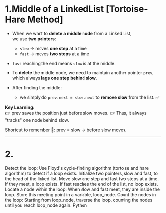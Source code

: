 # 1.Middle of a LinkedList [Tortoise-Hare Method]
- When we want to **delete a middle node** from a Linked List,  
  we use **two pointers**:  
  - `slow` → moves **one step** at a time  
  - `fast` → moves **two steps** at a time  

- `fast` reaching the end means `slow` is at the middle.  
- To **delete** the middle node, we need to maintain another pointer `prev`,  
  which always **lags one step behind slow**.  
- After finding the middle:  
  - we simply do `prev.next = slow.next` to **remove slow** from the list. ✅

**Key Learning:**  
👉 prev saves the position just before slow moves.
👉 Thus, it always "tracks" one node behind slow.

Shortcut to remember 🧠:
prev = slow → before slow moves.

---

# 2.
Detect the loop:
Use Floyd's cycle-finding algorithm (tortoise and hare algorithm) to detect if a loop exists. Initialize two pointers, slow and fast, to the head of the linked list. Move slow one step and fast two steps at a time. If they meet, a loop exists. If fast reaches the end of the list, no loop exists.
Locate a node within the loop:
When slow and fast meet, they are inside the loop. Store this meeting point in a variable, loop_node.
Count the nodes in the loop:
Starting from loop_node, traverse the loop, counting the nodes until you reach loop_node again.
Python